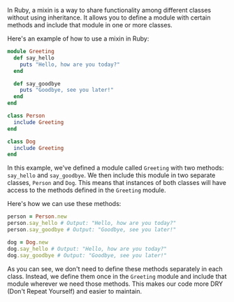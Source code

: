 In Ruby, a mixin is a way to share functionality among different classes without using inheritance. It allows you to define a module with certain methods and include that module in one or more classes. 

Here's an example of how to use a mixin in Ruby:

```ruby
module Greeting
  def say_hello
    puts "Hello, how are you today?"
  end

  def say_goodbye
    puts "Goodbye, see you later!"
  end
end

class Person
  include Greeting
end

class Dog
  include Greeting
end
```

In this example, we've defined a module called `Greeting` with two methods: `say_hello` and `say_goodbye`. We then include this module in two separate classes, `Person` and `Dog`. This means that instances of both classes will have access to the methods defined in the `Greeting` module.

Here's how we can use these methods:

```ruby
person = Person.new
person.say_hello # Output: "Hello, how are you today?"
person.say_goodbye # Output: "Goodbye, see you later!"

dog = Dog.new
dog.say_hello # Output: "Hello, how are you today?"
dog.say_goodbye # Output: "Goodbye, see you later!"
```

As you can see, we don't need to define these methods separately in each class. Instead, we define them once in the `Greeting` module and include that module wherever we need those methods. This makes our code more DRY (Don't Repeat Yourself) and easier to maintain.